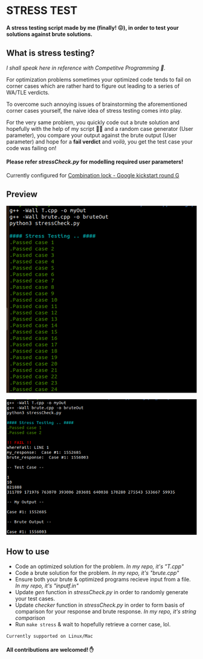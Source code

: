 # STRESS TEST
#### A stress testing script made by me (finally! :confounded:), in order to test your solutions against brute solutions.

## What is stress testing?
*I shall speak here in reference with Competitve Programming :bow:.*

For optimization problems sometimes your optimized code tends to fail on corner cases which are rather hard to figure out leading to a series of WA/TLE verdicts.

To overcome such annoying issues of brainstorming the aforementioned corner cases yourself, the naive idea of stress testing comes into play.

For the very same problem, you quickly code out a brute solution and hopefully with the help of my script :ok_man: and a random case generator (User parameter), you compare your output against the brute output (User parameter) and hope for a **fail verdict** and *voilà*, you get the test case your code was failing on!


#### Please refer *stressCheck.py* for modelling required user parameters!

Currently configured for [Combination lock - Google kickstart round G](https://codingcompetitions.withgoogle.com/kickstart/round/00000000001a0069/0000000000414a24) 

## Preview

![OK verdicts](img/1.png)

![Fail verdicts](img/2.png)

## How to use
* Code an optimized solution for the problem. *In my repo, it's "T.cpp"*
* Code a brute solution for the problem. *In my repo, it's "brute.cpp"*
* Ensure both your brute & optimized programs recieve input from a file. *In my repo, it's "inputf.in"*
* Update *gen* function in *stressCheck.py* in order to randomly generate your test cases.
* Update *checker* function in *stressCheck.py* in order to form basis of comparison for your response and brute response. *In my repo, it's string comparison*
* Run `make stress` & wait to hopefully retrieve a corner case, lol.

```
Currently supported on Linux/Mac
```

#### All contributions are welcomed! :hand:


